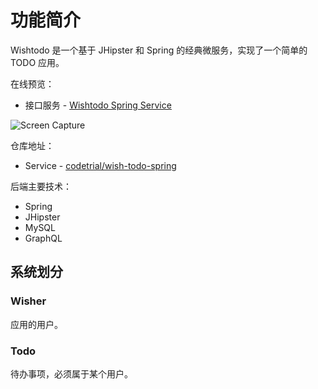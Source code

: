 # 功能简介

Wishtodo 是一个基于 JHipster 和 Spring 的经典微服务，实现了一个简单的 TODO 应用。

在线预览：

- 接口服务 - [Wishtodo Spring Service](https://codetrial-gateway.felixpy.com/wishtodo/api/todos)

![Screen Capture](/preview/wish-todo-service.gif)

仓库地址：

- Service - [codetrial/wish-todo-spring](https://github.com/codetrial/wish-todo-spring)

后端主要技术：

- Spring
- JHipster
- MySQL
- GraphQL

## 系统划分

### Wisher

应用的用户。

### Todo

待办事项，必须属于某个用户。
